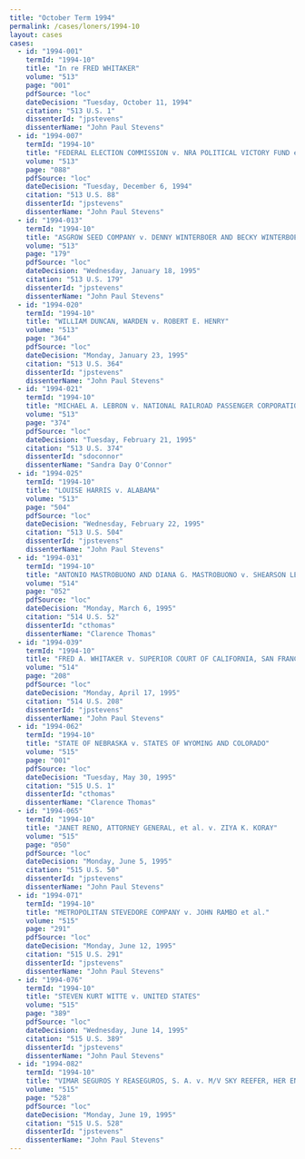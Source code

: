 ```yaml
---
title: "October Term 1994"
permalink: /cases/loners/1994-10
layout: cases
cases:
  - id: "1994-001"
    termId: "1994-10"
    title: "In re FRED WHITAKER"
    volume: "513"
    page: "001"
    pdfSource: "loc"
    dateDecision: "Tuesday, October 11, 1994"
    citation: "513 U.S. 1"
    dissenterId: "jpstevens"
    dissenterName: "John Paul Stevens"
  - id: "1994-007"
    termId: "1994-10"
    title: "FEDERAL ELECTION COMMISSION v. NRA POLITICAL VICTORY FUND et al."
    volume: "513"
    page: "088"
    pdfSource: "loc"
    dateDecision: "Tuesday, December 6, 1994"
    citation: "513 U.S. 88"
    dissenterId: "jpstevens"
    dissenterName: "John Paul Stevens"
  - id: "1994-013"
    termId: "1994-10"
    title: "ASGROW SEED COMPANY v. DENNY WINTERBOER AND BECKY WINTERBOER, DBA DEEBEES"
    volume: "513"
    page: "179"
    pdfSource: "loc"
    dateDecision: "Wednesday, January 18, 1995"
    citation: "513 U.S. 179"
    dissenterId: "jpstevens"
    dissenterName: "John Paul Stevens"
  - id: "1994-020"
    termId: "1994-10"
    title: "WILLIAM DUNCAN, WARDEN v. ROBERT E. HENRY"
    volume: "513"
    page: "364"
    pdfSource: "loc"
    dateDecision: "Monday, January 23, 1995"
    citation: "513 U.S. 364"
    dissenterId: "jpstevens"
    dissenterName: "John Paul Stevens"
  - id: "1994-021"
    termId: "1994-10"
    title: "MICHAEL A. LEBRON v. NATIONAL RAILROAD PASSENGER CORPORATION"
    volume: "513"
    page: "374"
    pdfSource: "loc"
    dateDecision: "Tuesday, February 21, 1995"
    citation: "513 U.S. 374"
    dissenterId: "sdoconnor"
    dissenterName: "Sandra Day O'Connor"
  - id: "1994-025"
    termId: "1994-10"
    title: "LOUISE HARRIS v. ALABAMA"
    volume: "513"
    page: "504"
    pdfSource: "loc"
    dateDecision: "Wednesday, February 22, 1995"
    citation: "513 U.S. 504"
    dissenterId: "jpstevens"
    dissenterName: "John Paul Stevens"
  - id: "1994-031"
    termId: "1994-10"
    title: "ANTONIO MASTROBUONO AND DIANA G. MASTROBUONO v. SHEARSON LEHMAN HUTTON, INC., et al."
    volume: "514"
    page: "052"
    pdfSource: "loc"
    dateDecision: "Monday, March 6, 1995"
    citation: "514 U.S. 52"
    dissenterId: "cthomas"
    dissenterName: "Clarence Thomas"
  - id: "1994-039"
    termId: "1994-10"
    title: "FRED A. WHITAKER v. SUPERIOR COURT OF CALIFORNIA, SAN FRANCISCO COUNTY (MERRILL REESE, INC., REAL PARTY IN INTEREST)"
    volume: "514"
    page: "208"
    pdfSource: "loc"
    dateDecision: "Monday, April 17, 1995"
    citation: "514 U.S. 208"
    dissenterId: "jpstevens"
    dissenterName: "John Paul Stevens"
  - id: "1994-062"
    termId: "1994-10"
    title: "STATE OF NEBRASKA v. STATES OF WYOMING AND COLORADO"
    volume: "515"
    page: "001"
    pdfSource: "loc"
    dateDecision: "Tuesday, May 30, 1995"
    citation: "515 U.S. 1"
    dissenterId: "cthomas"
    dissenterName: "Clarence Thomas"
  - id: "1994-065"
    termId: "1994-10"
    title: "JANET RENO, ATTORNEY GENERAL, et al. v. ZIYA K. KORAY"
    volume: "515"
    page: "050"
    pdfSource: "loc"
    dateDecision: "Monday, June 5, 1995"
    citation: "515 U.S. 50"
    dissenterId: "jpstevens"
    dissenterName: "John Paul Stevens"
  - id: "1994-071"
    termId: "1994-10"
    title: "METROPOLITAN STEVEDORE COMPANY v. JOHN RAMBO et al."
    volume: "515"
    page: "291"
    pdfSource: "loc"
    dateDecision: "Monday, June 12, 1995"
    citation: "515 U.S. 291"
    dissenterId: "jpstevens"
    dissenterName: "John Paul Stevens"
  - id: "1994-076"
    termId: "1994-10"
    title: "STEVEN KURT WITTE v. UNITED STATES"
    volume: "515"
    page: "389"
    pdfSource: "loc"
    dateDecision: "Wednesday, June 14, 1995"
    citation: "515 U.S. 389"
    dissenterId: "jpstevens"
    dissenterName: "John Paul Stevens"
  - id: "1994-082"
    termId: "1994-10"
    title: "VIMAR SEGUROS Y REASEGUROS, S. A. v. M/V SKY REEFER, HER ENGINES, ETC., et al."
    volume: "515"
    page: "528"
    pdfSource: "loc"
    dateDecision: "Monday, June 19, 1995"
    citation: "515 U.S. 528"
    dissenterId: "jpstevens"
    dissenterName: "John Paul Stevens"
---
```


